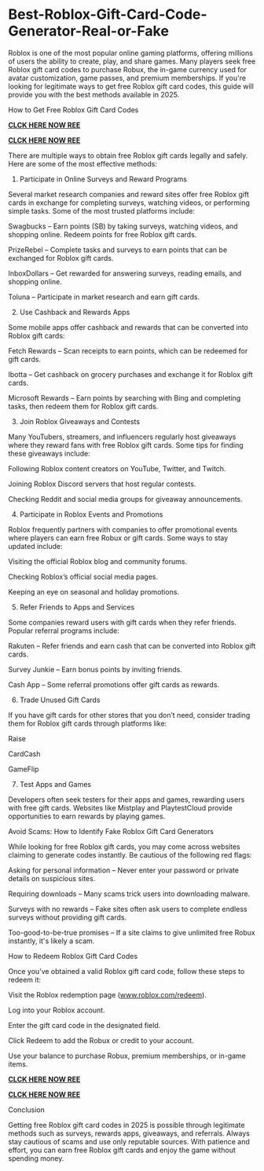 # Best-Roblox-Gift-Card-Code-Generator-Real-or-Fake
Roblox is one of the most popular online gaming platforms, offering millions of users the ability to create, play, and share games. Many players seek free Roblox gift card codes to purchase Robux, the in-game currency used for avatar customization, game passes, and premium memberships. If you're looking for legitimate ways to get free Roblox gift card codes, this guide will provide you with the best methods available in 2025.

How to Get Free Roblox Gift Card Codes

**[CLCK HERE NOW REE](https://tinyurl.com/Robloxgiftcard2522)**

**[CLCK HERE NOW REE](https://tinyurl.com/Robloxgiftcard2522)**

There are multiple ways to obtain free Roblox gift cards legally and safely. Here are some of the most effective methods:

1. Participate in Online Surveys and Reward Programs

Several market research companies and reward sites offer free Roblox gift cards in exchange for completing surveys, watching videos, or performing simple tasks. Some of the most trusted platforms include:

Swagbucks – Earn points (SB) by taking surveys, watching videos, and shopping online. Redeem points for free Roblox gift cards.

PrizeRebel – Complete tasks and surveys to earn points that can be exchanged for Roblox gift cards.

InboxDollars – Get rewarded for answering surveys, reading emails, and shopping online.

Toluna – Participate in market research and earn gift cards.

2. Use Cashback and Rewards Apps

Some mobile apps offer cashback and rewards that can be converted into Roblox gift cards:

Fetch Rewards – Scan receipts to earn points, which can be redeemed for gift cards.

Ibotta – Get cashback on grocery purchases and exchange it for Roblox gift cards.

Microsoft Rewards – Earn points by searching with Bing and completing tasks, then redeem them for Roblox gift cards.

3. Join Roblox Giveaways and Contests

Many YouTubers, streamers, and influencers regularly host giveaways where they reward fans with free Roblox gift cards. Some tips for finding these giveaways include:

Following Roblox content creators on YouTube, Twitter, and Twitch.

Joining Roblox Discord servers that host regular contests.

Checking Reddit and social media groups for giveaway announcements.

4. Participate in Roblox Events and Promotions

Roblox frequently partners with companies to offer promotional events where players can earn free Robux or gift cards. Some ways to stay updated include:

Visiting the official Roblox blog and community forums.

Checking Roblox’s official social media pages.

Keeping an eye on seasonal and holiday promotions.

5. Refer Friends to Apps and Services

Some companies reward users with gift cards when they refer friends. Popular referral programs include:

Rakuten – Refer friends and earn cash that can be converted into Roblox gift cards.

Survey Junkie – Earn bonus points by inviting friends.

Cash App – Some referral promotions offer gift cards as rewards.

6. Trade Unused Gift Cards

If you have gift cards for other stores that you don’t need, consider trading them for Roblox gift cards through platforms like:

Raise

CardCash

GameFlip

7. Test Apps and Games

Developers often seek testers for their apps and games, rewarding users with free gift cards. Websites like Mistplay and PlaytestCloud provide opportunities to earn rewards by playing games.

Avoid Scams: How to Identify Fake Roblox Gift Card Generators

While looking for free Roblox gift cards, you may come across websites claiming to generate codes instantly. Be cautious of the following red flags:

Asking for personal information – Never enter your password or private details on suspicious sites.

Requiring downloads – Many scams trick users into downloading malware.

Surveys with no rewards – Fake sites often ask users to complete endless surveys without providing gift cards.

Too-good-to-be-true promises – If a site claims to give unlimited free Robux instantly, it's likely a scam.

How to Redeem Roblox Gift Card Codes

Once you’ve obtained a valid Roblox gift card code, follow these steps to redeem it:

Visit the Roblox redemption page (www.roblox.com/redeem).

Log into your Roblox account.

Enter the gift card code in the designated field.

Click Redeem to add the Robux or credit to your account.

Use your balance to purchase Robux, premium memberships, or in-game items.

**[CLCK HERE NOW REE](https://tinyurl.com/Robloxgiftcard2522)**

**[CLCK HERE NOW REE](https://tinyurl.com/Robloxgiftcard2522)**

Conclusion

Getting free Roblox gift card codes in 2025 is possible through legitimate methods such as surveys, rewards apps, giveaways, and referrals. Always stay cautious of scams and use only reputable sources. With patience and effort, you can earn free Roblox gift cards and enjoy the game without spending money.
